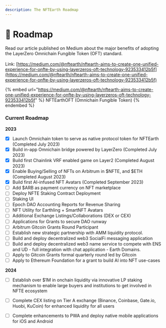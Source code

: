 ```yaml
---
description: The NFTEarth Roadmap
---
```


# 🎯 Roadmap

Read our article published on Medium about the major benefits of adopting the LayerZero Omnichain Fungible Token (OFT) standard. \
\
Link: [https://medium.com/@nftearth/nftearth-aims-to-create-one-unified-experience-for-onfte-by-using-layerzeros-oft-technology-923533412b5f](https://medium.com/@nftearth/nftearth-aims-to-create-one-unified-experience-for-onfte-by-using-layerzeros-oft-technology-923533412b5f)

{% embed url="https://medium.com/@nftearth/nftearth-aims-to-create-one-unified-experience-for-onfte-by-using-layerzeros-oft-technology-923533412b5f" %}
NFTEarthOFT (Omnichain Fungible Token)
{% endembed %}

### Current Roadmap



**2023**

* [x] Launch Omnichain token to serve as native protocol token for NFTEarth (Completed July 2023)
* [x] Build in-app Omnichain bridge powered by LayerZero (Completed July 2023)
* [x] Build first Chainlink VRF enabled game on Layer2 (Completed August 2023)
* [x] Enable Buying/Selling of NFTs on Arbitrum in $NFTE, and $ETH (Completed August 2023)
* [x] Build first AI-infused NFT Avatars (Completed September 2023)
* [ ] Add $ARB as payment currency on NFT marketplace
* [ ] Deploy NFTE Staking Contract Deployment
* [ ] Staking UI
* [ ] Epoch DAO Accounting Reports for Revenue Sharing
* [ ] NFT Utility for Earthling + SmartNFT Avatars
* [ ] Additional Exchange Listings/Collaborations (DEX or CEX)
* [ ] Applications for Grants to secure DAO runway
* [ ] Arbitrum Gitcoin Grants Round Participant
* [ ] Establish new strategic partnership with AMM liquidity protocol.
* [ ] Build and deploy decentralized web3 SocialFi messaging application
* [ ] Build and deploy decentralized web3 name service to compete with ENS and UD - full integration with chat application - Earth Domains.
* [ ] Apply to Gitcoin Grants formal quarterly round led by Gitcoin
* [ ] Apply to Ethereum Foundation for a grant to build AI into NFT use-cases

**2024**

* [ ] Establish over $1M in onchain liquidity via innovative LP staking mechanism to enable large buyers and institutions to get involved in NFTE ecosystem
* [ ] Complete CEX listing on Tier A exchange (Binance, Coinbase, Gate.io, Huobi, KuCoin) for enhanced liquidity for all users
* [ ] Complete enhancements to PWA and deploy native mobile applications for iOS and Android

